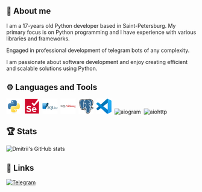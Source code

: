## 🦊 About me
I am a 17-years old Python developer based in Saint-Petersburg. My primary focus is on Python programming and I have experience with various libraries and frameworks. 

Engaged in professional development of telegram bots of any complexity. 

I am passionate about software development and enjoy creating efficient and scalable solutions using Python.
## ⚙ Languages and Tools
<div>
<img src="https://raw.githubusercontent.com/devicons/devicon/55609aa5bd817ff167afce0d965585c92040787a/icons/python/python-original.svg" title="Python" alt="Python" width="40" height="40"/>&nbsp;
<img src="https://raw.githubusercontent.com/devicons/devicon/55609aa5bd817ff167afce0d965585c92040787a/icons/selenium/selenium-original.svg" title="Selenium" alt="Selenium" width="40" height="40"/>&nbsp;
<img src="https://raw.githubusercontent.com/devicons/devicon/55609aa5bd817ff167afce0d965585c92040787a/icons/sqlite/sqlite-original-wordmark.svg" title="SQLite" alt="SQLite" width="40" height="40"/>&nbsp;
<img src="https://raw.githubusercontent.com/devicons/devicon/55609aa5bd817ff167afce0d965585c92040787a/icons/sqlalchemy/sqlalchemy-original-wordmark.svg" title="SQLAlchemy" alt="SQLAlchemy" width="40" height="40"/>&nbsp;
<img src="https://raw.githubusercontent.com/devicons/devicon/55609aa5bd817ff167afce0d965585c92040787a/icons/postgresql/postgresql-original.svg" title="PostgreSQL" alt="PostgreSQL" width="40" height="40"/>&nbsp;
<img src="https://raw.githubusercontent.com/devicons/devicon/55609aa5bd817ff167afce0d965585c92040787a/icons/vscode/vscode-original.svg" title="VSCode" alt="VSCode" width="40" height="40"/>&nbsp;
<img src="https://aiogram.dev/img/logo.c95d892f.png" title="aiogram" alt="aiogram" width="40" height="40"/>&nbsp;
<img src="https://pypi-camo.global.ssl.fastly.net/aac5c25bd38750c85c46e0c3911f956b99dff4ce/68747470733a2f2f7261772e67697468756275736572636f6e74656e742e636f6d2f61696f2d6c6962732f61696f687474702f6d61737465722f646f63732f61696f687474702d706c61696e2e737667" title="aiohttp " alt="aiohttp" width="40" height="40"/>&nbsp;
</div>

## 🏆 Stats
![Dmitrii's GitHub stats](https://github-readme-stats.vercel.app/api?username=belyashik2K&show_icons=True&theme=dracula)

## 🔗 Links
<a href="https://t.me/belyashik2k" target="_blank">
<img src="https://upload.wikimedia.org/wikipedia/commons/thumb/8/82/Telegram_logo.svg/512px-Telegram_logo.svg.png?20220101141644" title="Telegram " alt="Telegram" width="40" height="40"/>
</a>
